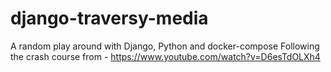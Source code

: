 # django-traversy-media
A random play around with Django, Python and docker-compose
Following the crash course from - https://www.youtube.com/watch?v=D6esTdOLXh4
